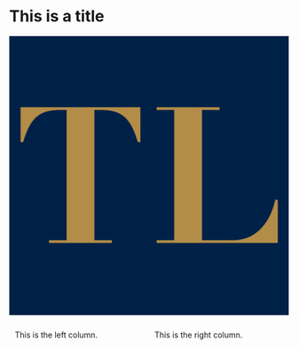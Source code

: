 # This is a title

![App Icon](AppIcon.png)

<div style="display: flex;">
  <div style="flex: 1; padding: 10px;">
    <!-- Left column content -->
    This is the left column.
  </div>
  <div style="flex: 1; padding: 10px;">
    <!-- Right column content -->
    This is the right column.
  </div>
</div>
